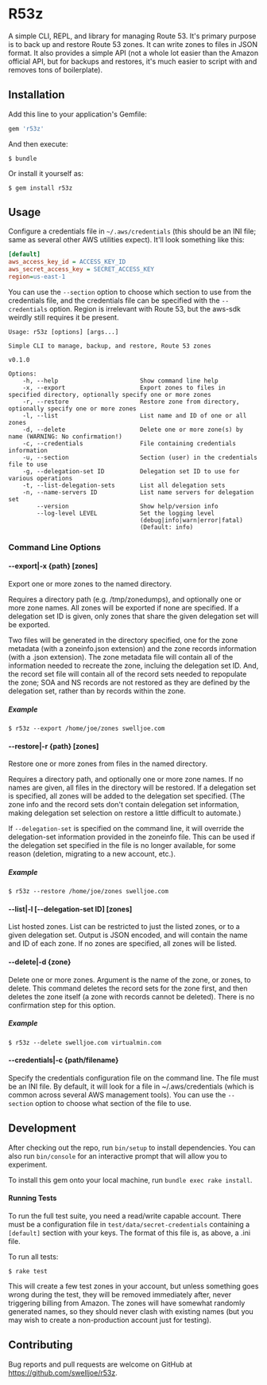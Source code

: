 # R53z

A simple CLI, REPL, and library for managing Route 53. It's primary purpose is to back up and restore Route 53 zones. It can write zones to files in JSON format. It also provides a simple API (not a whole lot easier than the Amazon official API, but for backups and restores, it's much easier to script with and removes tons of boilerplate).

## Installation

Add this line to your application's Gemfile:

```ruby
gem 'r53z'
```

And then execute:

    $ bundle

Or install it yourself as:

    $ gem install r53z

## Usage

Configure a credentials file in `~/.aws/credentials` (this should be an INI file; same as several other AWS utilities expect). It'll look something like this:

```ini
[default]
aws_access_key_id = ACCESS_KEY_ID
aws_secret_access_key = SECRET_ACCESS_KEY
region=us-east-1
```

You can use the `--section` option to choose which section to use from the credentials file, and the credentials file can be specified with the `--credentials` option. Region is irrelevant with Route 53, but the aws-sdk weirdly still requires it be present.

```
Usage: r53z [options] [args...]

Simple CLI to manage, backup, and restore, Route 53 zones

v0.1.0

Options:
    -h, --help                       Show command line help
    -x, --export                     Export zones to files in specified directory, optionally specify one or more zones
    -r, --restore                    Restore zone from directory, optionally specify one or more zones
    -l, --list                       List name and ID of one or all zones
    -d, --delete                     Delete one or more zone(s) by name (WARNING: No confirmation!)
    -c, --credentials                File containing credentials information
    -u, --section                    Section (user) in the credentials file to use
    -g, --delegation-set ID          Delegation set ID to use for various operations
    -t, --list-delegation-sets       List all delegation sets
    -n, --name-servers ID            List name servers for delegation set
        --version                    Show help/version info
        --log-level LEVEL            Set the logging level
                                     (debug|info|warn|error|fatal)
                                     (Default: info)
```

### Command Line Options

#### --export|-x {path} [zones]

Export one or more zones to the named directory.

Requires a directory path (e.g. /tmp/zonedumps), and optionally one or more zone names. All zones will be exported if none are specified. If a delegation set ID is given, only zones that share the given delegation set will be exported.

Two files will be generated in the directory specified, one for the zone metadata (with a zoneinfo.json extension) and the zone records information (with a .json extension). The zone metadata file will contain all of the information needed to recreate the zone, incluing the delegation set ID. And, the record set file will contain all of the record sets needed to repopulate the zone; SOA and NS records are not restored as they are defined by the delegation set, rather than by records within the zone.

##### Example

```
$ r53z --export /home/joe/zones swelljoe.com
```

#### --restore|-r {path} [zones]

Restore one or more zones from files in the named directory.

Requires a directory path, and optionally one or more zone names. If no names are given, all files in the directory will be restored. If a delegation set is specified, all zones will be added to the delegation set specified. (The zone info and the record sets don't contain delegation set information, making delegation set selection on restore a little difficult to automate.)

If `--delegation-set` is specified on the command line, it will override the delegation-set information provided in the zoneinfo file. This can be used if the delegation set specified in the file is no longer available, for some reason (deletion, migrating to a new account, etc.).

##### Example

```
$ r53z --restore /home/joe/zones swelljoe.com
```

#### --list|-l [--delegation-set ID] [zones]

List hosted zones. List can be restricted to just the listed zones, or to a given delegation set. Output is JSON encoded, and will contain the name and ID of each zone. If no zones are specified, all zones will be listed.

#### --delete|-d {zone}

Delete one or more zones. Argument is the name of the zone, or zones, to delete. This command deletes the record sets for the zone first, and then deletes the zone itself (a zone with records cannot be deleted). There is no confirmation step for this option.

##### Example

```
$ r53z --delete swelljoe.com virtualmin.com
```

#### --credentials|-c {path/filename}

Specify the credentials configuration file on the command line. The file must be an INI file. By default, it will look for a file in ~/.aws/credentials (which is common across several AWS management tools). You can use the `--section` option to choose what section of the file to use.

## Development

After checking out the repo, run `bin/setup` to install dependencies. You can also run `bin/console` for an interactive prompt that will allow you to experiment.

To install this gem onto your local machine, run `bundle exec rake install`.

#### Running Tests

To run the full test suite, you need a read/write capable account. There must be a configuration file in `test/data/secret-credentials` containing a `[default]` section with your keys. The format of this file is, as above, a .ini file.

To run all tests:

```
$ rake test
```

This will create a few test zones in your account, but unless something goes wrong during the test, they will be removed immediately after, never triggering billing from Amazon. The zones will have somewhat randomly generated names, so they should never clash with existing names (but you may wish to create a non-production account just for testing).

## Contributing

Bug reports and pull requests are welcome on GitHub at https://github.com/swelljoe/r53z.

